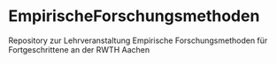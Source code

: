# EmpirischeForschungsmethoden
Repository zur Lehrveranstaltung Empirische Forschungsmethoden für Fortgeschrittene an der RWTH Aachen
